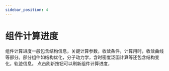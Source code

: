 ```yaml
---
sidebar_position: 4
---
```


# 组件计算进度

组件计算进度一般包含结构信息，关键计算参数，收敛条件，计算用时，收敛曲线等部分。部分组件如结构优化，分子动力学，含时密度泛函计算等还包含结构变化，轨迹信息。
点击刷新按钮可以刷新组件计算进度，
